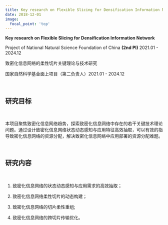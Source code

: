 ```yaml
---
title: Key research on Flexible Slicing for Densification Information Network
date: 2018-12-01
image:
  focal_point: 'top'
---
```


**Key research on Flexible Slicing for Densification Information Network**

Project of National Natural Science Foundation of China **(2nd PI)** 2021.01 - 2024.12 

致密化信息网络的柔性切片关键理论与技术研究 

国家自然科学基金面上项目（第二负责人）2021.01 - 2024.12

<!--more-->

<br/>

## 研究目标

<br/>

本项目聚焦致密化信息网络趋势，探索致密化信息网络中存在的若干关键技术理论问题。通过设计致密化信息网络状态动态感知与应用特征高效抽取，可以有效的指导致密化信息网络的资源分配，解决致密化信息网络中应用部署的资源分配难题。

<br/>

## 研究内容

<br/>

1. 致密化信息网络的状态动态感知与应用需求的高效抽取；

2. 致密化信息网络柔性切片的动态构建；

3. 致密化信息网络的切片柔性重组;

4. 致密化信息网络的跨切片传输优化。
